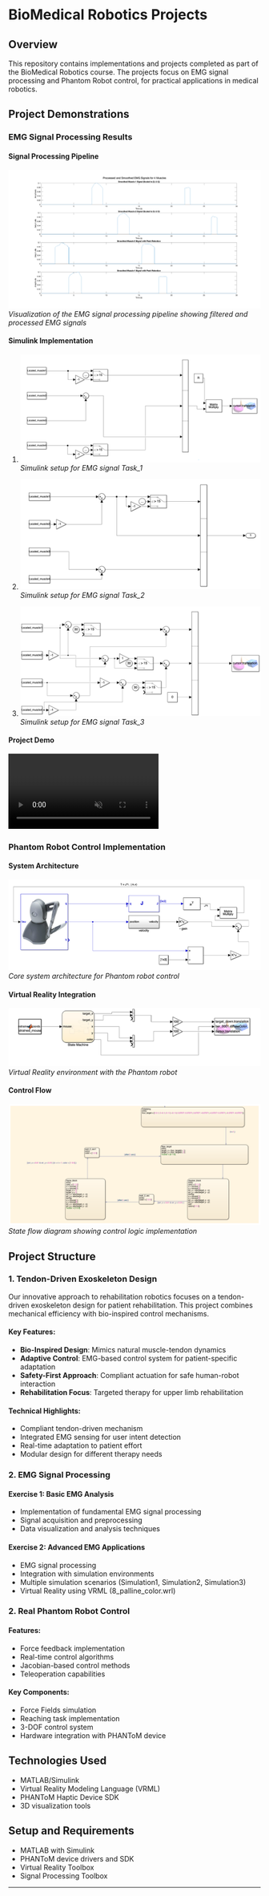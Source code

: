 # BioMedical Robotics Projects

## Overview
This repository contains implementations and projects completed as part of the BioMedical Robotics course. The projects focus on EMG signal processing and Phantom Robot control, for practical applications in medical robotics.

## Project Demonstrations

### EMG Signal Processing Results

#### Signal Processing Pipeline
![EMG Signal Processing](EMG_MATLAB/Results/Filtered_Signal.png)
*Visualization of the EMG signal processing pipeline showing filtered and processed EMG signals*

#### Simulink Implementation
1. ![Basic Setup](EMG_MATLAB/Results/Simulink_setup_1.png)
   *Simulink setup for EMG signal Task_1*

2. ![Advanced Processing](EMG_MATLAB/Results/Simulink_Setup_2.png)
   *Simulink setup for EMG signal Task_2*

3. ![Final Implementation](EMG_MATLAB/Results/Simulink_Setup_3.png)
   *Simulink setup for EMG signal Task_3*

#### Project Demo
<video autoplay loop muted playsinline>
  <source src="EMG_MATLAB/Results/Final_Result.mov" type="video/quicktime">
  Your browser does not support the video tag.
</video>

### Phantom Robot Control Implementation

#### System Architecture
![Phantom Setup](Phantom_Robot_control_MATLAB/Results/Simulink_setup.png)
*Core system architecture for Phantom robot control*

#### Virtual Reality Integration
![VR Integration](Phantom_Robot_control_MATLAB/Results/Simulink_setup_VR.png)
*Virtual Reality environment with the Phantom robot*

#### Control Flow
![State Flow](Phantom_Robot_control_MATLAB/Results/State_Flow_setup.png)
*State flow diagram showing control logic implementation*

## Project Structure

### 1. Tendon-Driven Exoskeleton Design
Our innovative approach to rehabilitation robotics focuses on a tendon-driven exoskeleton design for patient rehabilitation. This project combines mechanical efficiency with bio-inspired control mechanisms.

#### Key Features:
- **Bio-Inspired Design**: Mimics natural muscle-tendon dynamics
- **Adaptive Control**: EMG-based control system for patient-specific adaptation
- **Safety-First Approach**: Compliant actuation for safe human-robot interaction
- **Rehabilitation Focus**: Targeted therapy for upper limb rehabilitation

#### Technical Highlights:
- Compliant tendon-driven mechanism
- Integrated EMG sensing for user intent detection
- Real-time adaptation to patient effort
- Modular design for different therapy needs

### 2. EMG Signal Processing

#### Exercise 1: Basic EMG Analysis
- Implementation of fundamental EMG signal processing
- Signal acquisition and preprocessing
- Data visualization and analysis techniques

#### Exercise 2: Advanced EMG Applications
- EMG signal processing
- Integration with simulation environments
- Multiple simulation scenarios (Simulation1, Simulation2, Simulation3)
- Virtual Reality using VRML (8_palline_color.wrl)

### 2. Real Phantom Robot Control

#### Features:
- Force feedback implementation
- Real-time control algorithms
- Jacobian-based control methods
- Teleoperation capabilities

#### Key Components:
- Force Fields simulation
- Reaching task implementation
- 3-DOF control system
- Hardware integration with PHANToM device

## Technologies Used
- MATLAB/Simulink
- Virtual Reality Modeling Language (VRML)
- PHANToM Haptic Device SDK
- 3D visualization tools

## Setup and Requirements
- MATLAB with Simulink
- PHANToM device drivers and SDK
- Virtual Reality Toolbox
- Signal Processing Toolbox

---
